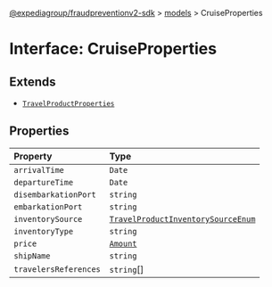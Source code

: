 [@expediagroup/fraudpreventionv2-sdk](../../index.md) > [models](../index.md) > CruiseProperties

# Interface: CruiseProperties

## Extends

-   [`TravelProductProperties`](interface.TravelProductProperties.md)

## Properties

| Property              | Type                                                                                                 |
| :-------------------- | :--------------------------------------------------------------------------------------------------- |
| `arrivalTime`         | `Date`                                                                                               |
| `departureTime`       | `Date`                                                                                               |
| `disembarkationPort`  | `string`                                                                                             |
| `embarkationPort`     | `string`                                                                                             |
| `inventorySource`     | [`TravelProductInventorySourceEnum`](../type-aliases/type-alias.TravelProductInventorySourceEnum.md) |
| `inventoryType`       | `string`                                                                                             |
| `price`               | [`Amount`](../classes/class.Amount.md)                                                               |
| `shipName`            | `string`                                                                                             |
| `travelersReferences` | `string`[]                                                                                           |
